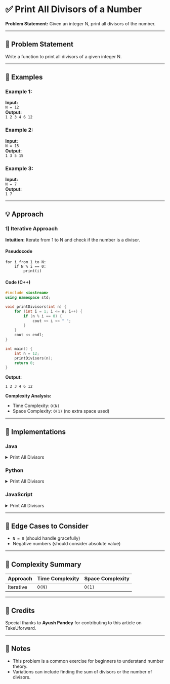 # ✅ Print All Divisors of a Number

**Problem Statement:** Given an integer N, print all divisors of the number.

---

## 📌 Problem Statement

Write a function to print all divisors of a given integer N.

---

## 🧪 Examples

### Example 1:
**Input:**  
`N = 12`  
**Output:**  
`1 2 3 4 6 12`

### Example 2:
**Input:**  
`N = 15`  
**Output:**  
`1 3 5 15`

### Example 3:
**Input:**  
`N = 7`  
**Output:**  
`1 7`

---

## 💡 Approach

### 1) Iterative Approach

**Intuition:** Iterate from 1 to N and check if the number is a divisor.

#### Pseudocode
```
for i from 1 to N:
    if N % i == 0:
        print(i)
```

#### Code (C++)
```cpp
#include <iostream>
using namespace std;

void printDivisors(int n) {
    for (int i = 1; i <= n; i++) {
        if (n % i == 0) {
            cout << i << " ";
        }
    }
    cout << endl;
}

int main() {
    int n = 12;
    printDivisors(n);
    return 0;
}
```

**Output:**
```
1 2 3 4 6 12
```

**Complexity Analysis:**
- Time Complexity: `O(N)`
- Space Complexity: `O(1)` (no extra space used)

---

## 🧷 Implementations

### Java

<details>
<summary>Print All Divisors</summary>

```java
public class Main {
    static void printDivisors(int n) {
        for (int i = 1; i <= n; i++) {
            if (n % i == 0) {
                System.out.print(i + " ");
            }
        }
        System.out.println();
    }

    public static void main(String[] args) {
        int n = 12;
        printDivisors(n);
    }
}
```

</details>

### Python

<details>
<summary>Print All Divisors</summary>

```python
def print_divisors(n):
    for i in range(1, n + 1):
        if n % i == 0:
            print(i, end=" ")
    print()

n = 12
print_divisors(n)
```

</details>

### JavaScript

<details>
<summary>Print All Divisors</summary>

```javascript
function printDivisors(n) {
    let divisors = "";
    for (let i = 1; i <= n; i++) {
        if (n % i === 0) {
            divisors += i + " ";
        }
    }
    console.log(divisors);
}

let n = 12;
printDivisors(n);
```

</details>

---

## 🧭 Edge Cases to Consider

* `N = 0` (should handle gracefully)
* Negative numbers (should consider absolute value)

---

## 🧾 Complexity Summary

| Approach      | Time Complexity | Space Complexity |
| ------------- | --------------- | ---------------- |
| Iterative     | `O(N)`         | `O(1)`           |

---

## 🙌 Credits

Special thanks to **Ayush Pandey** for contributing to this article on TakeUforward.

---

## 📣 Notes

* This problem is a common exercise for beginners to understand number theory.
* Variations can include finding the sum of divisors or the number of divisors.
